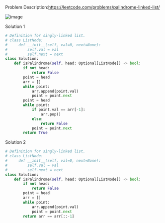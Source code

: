 Problem Description:https://leetcode.com/problems/palindrome-linked-list/

![image](https://user-images.githubusercontent.com/11685096/152402044-1f25e7dc-51f2-4218-b554-7e50bdbf2a9a.png)

Solution 1
```python
# Definition for singly-linked list.
# class ListNode:
#     def __init__(self, val=0, next=None):
#         self.val = val
#         self.next = next
class Solution:
    def isPalindrome(self, head: Optional[ListNode]) -> bool:
        if not head:
            return False
        point = head
        arr = []
        while point:
            arr.append(point.val)
            point = point.next
        point = head
        while point:
            if point.val == arr[-1]:
                arr.pop()
            else:
                return False
            point = point.next
        return True
```
Solution 2
```python
# Definition for singly-linked list.
# class ListNode:
#     def __init__(self, val=0, next=None):
#         self.val = val
#         self.next = next
class Solution:
    def isPalindrome(self, head: Optional[ListNode]) -> bool:
        if not head:
            return False
        point = head
        arr = []
        while point:
            arr.append(point.val)
            point = point.next
        return arr == arr[::-1]
```
